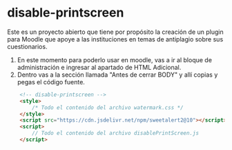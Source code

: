 # disable-printscreen
Este es un proyecto abierto que tiene por propósito la creación de un plugin para Moodle que apoye a las instituciones en temas de antiplagio sobre sus cuestionarios. 

1. En este momento para poderlo usar en moodle, vas a ir al bloque de administración e ingresar al apartado de HTML Adicional.
2. Dentro vas a la sección llamada "Antes de cerrar BODY" y allí copias y pegas el código fuente.  
```html
    <!-- disable-printscreen -->
    <style>
        /* Todo el contenido del archivo watermark.css */
    </style>
    <script src="https://cdn.jsdelivr.net/npm/sweetalert2@10"></script>
    <script>
        // Todo el contenido del archivo disablePrintScreen.js
    </script>
```